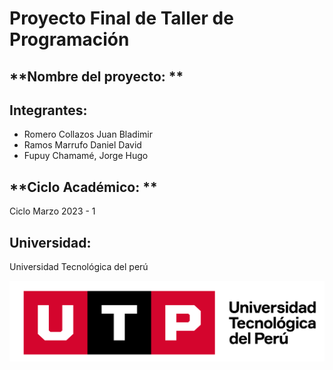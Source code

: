 # Proyecto Final de Taller de Programación

## **Nombre del proyecto: **



## **Integrantes:**

* Romero Collazos Juan Bladimir
* Ramos Marrufo Daniel David
* Fupuy Chamamé, Jorge Hugo

## **Ciclo Académico: **

Ciclo Marzo 2023 - 1

## **Universidad:**

Universidad Tecnológica del perú

![Logo UTP](https://github.com/INGSYSTEM/Proyecto-Final-TP/blob/main/recursos_adicionales/LOGOTIPO-UTP.png)
